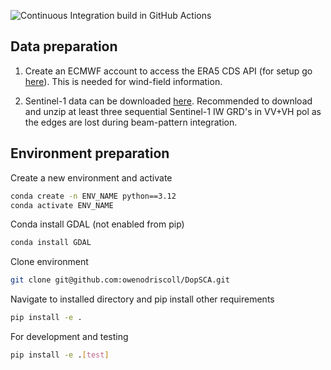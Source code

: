 ![Continuous Integration build in GitHub Actions](https://github.com/owenodriscoll/DopSCA/actions/workflows/main.yaml/badge.svg?branch=main)

## Data preparation
1. Create an ECMWF account to access the ERA5 CDS API (for setup go [here](https://cds.climate.copernicus.eu/how-to-api)). This is needed for wind-field information.

2. Sentinel-1 data can be downloaded [here](https://browser.dataspace.copernicus.eu/). Recommended to download and unzip at least three sequential Sentinel-1 IW GRD's in VV+VH pol as the edges are lost during beam-pattern integration. 

## Environment preparation
Create a new environment and activate

```bash
conda create -n ENV_NAME python==3.12
conda activate ENV_NAME
```

Conda install GDAL (not enabled from pip)
```bash
conda install GDAL
```

Clone environment
```bash
git clone git@github.com:owenodriscoll/DopSCA.git
```

Navigate to installed directory and pip install other requirements
```bash
pip install -e .
```

For development and testing
```bash
pip install -e .[test]
```